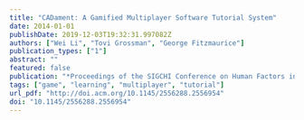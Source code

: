 ```yaml
---
title: "CADament: A Gamified Multiplayer Software Tutorial System"
date: 2014-01-01
publishDate: 2019-12-03T19:32:31.997082Z
authors: ["Wei Li", "Tovi Grossman", "George Fitzmaurice"]
publication_types: ["1"]
abstract: ""
featured: false
publication: "*Proceedings of the SIGCHI Conference on Human Factors in Computing Systems*"
tags: ["game", "learning", "multiplayer", "tutorial"]
url_pdf: "http://doi.acm.org/10.1145/2556288.2556954"
doi: "10.1145/2556288.2556954"
---
```



